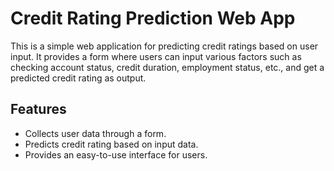 # Credit Rating Prediction Web App

This is a simple web application for predicting credit ratings based on user input. It provides a form where users can input various factors such as checking account status, credit duration, employment status, etc., and get a predicted credit rating as output.

## Features

- Collects user data through a form.
- Predicts credit rating based on input data.
- Provides an easy-to-use interface for users.
